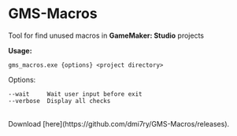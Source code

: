 # GMS-Macros
Tool for find unused macros in **GameMaker: Studio** projects

**Usage:**

`gms_macros.exe {options} <project directory>`

Options:

    --wait     Wait user input before exit
    --verbose  Display all checks

<br>
Download [here](https://github.com/dmi7ry/GMS-Macros/releases).
